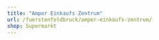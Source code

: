 ```yaml
---
title: "Amper Einkaufs Zentrum"
url: /fuerstenfeldbruck/amper-einkaufs-zentrum/
shop: Supermarkt
---
```

